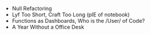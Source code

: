 - Null Refactoring
- Lyf Too Short, Craft Too Long (pIE of notebook)
- Functions as Dashboards, Who is the /User/ of Code?
- A Year Without a Office Desk
